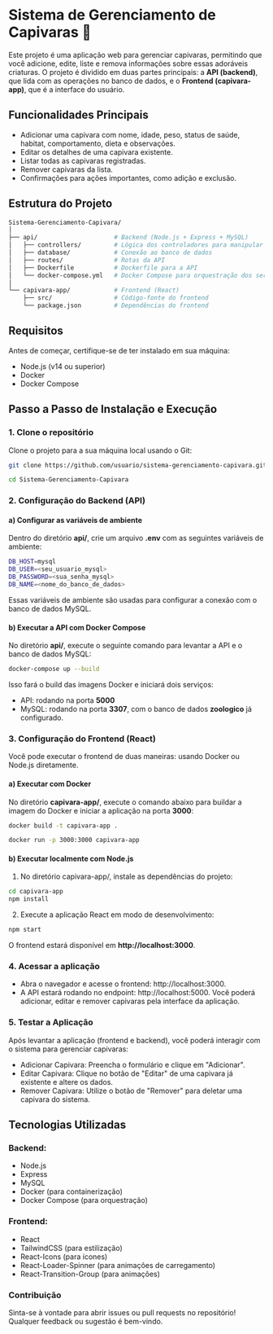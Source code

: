 # Sistema de Gerenciamento de Capivaras 🦫

Este projeto é uma aplicação web para gerenciar capivaras, permitindo que você adicione, edite, liste e remova informações sobre essas adoráveis criaturas. O projeto é dividido em duas partes principais: a **API (backend)**, que lida com as operações no banco de dados, e o **Frontend (capivara-app)**, que é a interface do usuário.


## Funcionalidades Principais

- Adicionar uma capivara com nome, idade, peso, status de saúde, habitat, comportamento, dieta e observações.
- Editar os detalhes de uma capivara existente.
- Listar todas as capivaras registradas.
- Remover capivaras da lista.
- Confirmações para ações importantes, como adição e exclusão.


## Estrutura do Projeto

```bash
Sistema-Gerenciamento-Capivara/
│
├── api/                     # Backend (Node.js + Express + MySQL)
│   ├── controllers/         # Lógica dos controladores para manipular dados
│   ├── database/            # Conexão ao banco de dados
│   ├── routes/              # Rotas da API
│   ├── Dockerfile           # Dockerfile para a API
│   └── docker-compose.yml   # Docker Compose para orquestração dos serviços (API + MySQL)
│
└── capivara-app/            # Frontend (React)
    ├── src/                 # Código-fonte do frontend
    └── package.json         # Dependências do frontend
```


## Requisitos
Antes de começar, certifique-se de ter instalado em sua máquina:

- Node.js (v14 ou superior)
- Docker
- Docker Compose


## Passo a Passo de Instalação e Execução
### 1. Clone o repositório
Clone o projeto para a sua máquina local usando o Git:
```bash
git clone https://github.com/usuario/sistema-gerenciamento-capivara.git
```
```bash
cd Sistema-Gerenciamento-Capivara
```

### 2. Configuração do Backend (API)
#### a) Configurar as variáveis de ambiente
Dentro do diretório **api/**, crie um arquivo **.env** com as seguintes variáveis de ambiente:
```bash
DB_HOST=mysql
DB_USER=<seu_usuario_mysql>
DB_PASSWORD=<sua_senha_mysql>
DB_NAME=<nome_do_banco_de_dados>
```
Essas variáveis de ambiente são usadas para configurar a conexão com o banco de dados MySQL.

#### b) Executar a API com Docker Compose
No diretório **api/**, execute o seguinte comando para levantar a API e o banco de dados MySQL:
```bash
docker-compose up --build
```
Isso fará o build das imagens Docker e iniciará dois serviços:
- API: rodando na porta **5000**
- MySQL: rodando na porta **3307**, com o banco de dados **zoologico** já configurado.

### 3. Configuração do Frontend (React)
Você pode executar o frontend de duas maneiras: usando Docker ou Node.js diretamente.

#### a) Executar com Docker
No diretório **capivara-app/**, execute o comando abaixo para buildar a imagem do Docker e iniciar a aplicação na porta **3000**:
```bash
docker build -t capivara-app .
```
```bash
docker run -p 3000:3000 capivara-app
```

#### b) Executar localmente com Node.js
1. No diretório capivara-app/, instale as dependências do projeto:
```bash
cd capivara-app
npm install
```
2. Execute a aplicação React em modo de desenvolvimento:
```bash
npm start
```
O frontend estará disponível em **http://localhost:3000**.


### 4. Acessar a aplicação
- Abra o navegador e acesse o frontend: http://localhost:3000.
- A API estará rodando no endpoint: http://localhost:5000.
Você poderá adicionar, editar e remover capivaras pela interface da aplicação.

### 5. Testar a Aplicação
Após levantar a aplicação (frontend e backend), você poderá interagir com o sistema para gerenciar capivaras:

- Adicionar Capivara: Preencha o formulário e clique em "Adicionar".
- Editar Capivara: Clique no botão de "Editar" de uma capivara já existente e altere os dados.
- Remover Capivara: Utilize o botão de "Remover" para deletar uma capivara do sistema.

## Tecnologias Utilizadas

### Backend:
- Node.js
- Express
- MySQL
- Docker (para containerização)
- Docker Compose (para orquestração)

### Frontend:
- React
- TailwindCSS (para estilização)
- React-Icons (para ícones)
- React-Loader-Spinner (para animações de carregamento)
- React-Transition-Group (para animações)

### Contribuição
Sinta-se à vontade para abrir issues ou pull requests no repositório! Qualquer feedback ou sugestão é bem-vindo.
